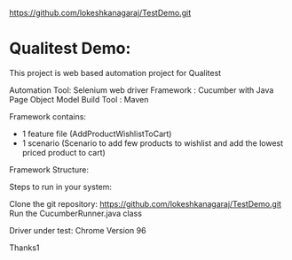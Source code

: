 https://github.com/lokeshkanagaraj/TestDemo.git
# Qualitest Demo:
This project is web based automation project for Qualitest 

Automation Tool: Selenium web driver
Framework : Cucumber with Java
			Page Object Model
Build Tool : Maven

Framework contains:

- 1 feature file (AddProductWishlistToCart)
- 1 scenario (Scenario to add few products to wishlist and add the lowest priced product to cart)

Framework Structure:


			



Steps to run in your system:

Clone the git repository: https://github.com/lokeshkanagaraj/TestDemo.git
Run the CucumberRunner.java class

Driver under test:
Chrome Version 96

Thanks1

 
